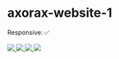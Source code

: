 # axorax-website-1
Responsive: ✅ <br /> <br />
<a href="https://www.youtube.com/channel/UChNE29WeA7wbW5VC4JVb5Ag">
  <img src="https://axorax.github.io/badges/youtube.svg">
</a>
<a href="https://patreon.com/axorax/">
  <img src="https://axorax.github.io/badges/patreon.svg">
</a>
<a href="https://www.buymeacoffee.com/axorax">
  <img src="https://axorax.github.io/badges/buymeacoffee.svg">
</a>
<a href="https://www.github.com/axorax">
  <img src="https://axorax.github.io/badges/github.svg">
</a><br>
